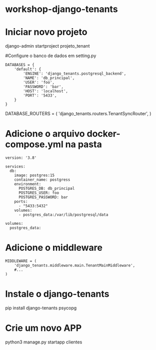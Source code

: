 # workshop-django-tenants

# Iniciar novo projeto
django-admin startproject projeto_tenant

#Configure o banco de dados em setting.py
```
DATABASES = {
    'default': {
        'ENGINE': 'django_tenants.postgresql_backend',
        'NAME': 'db_principal',
        'USER': 'foo',
        'PASSWORD': 'bar',
        'HOST': 'localhost',
        'PORT': '5433',
    }
}
```

DATABASE_ROUTERS = (
    'django_tenants.routers.TenantSyncRouter',
)

# Adicione o arquivo docker-compose.yml na pasta
```
version: '3.8'

services:
  db:
    image: postgres:15
    container_name: postgress
    environment:
      POSTGRES_DB: db_principal
      POSTGRES_USER: foo
      POSTGRES_PASSWORD: bar
    ports:
      - "5433:5432"
    volumes:
      - postgres_data:/var/lib/postgresql/data

volumes:
  postgres_data:
```

# Adicione o middleware
```
MIDDLEWARE = (
    'django_tenants.middleware.main.TenantMainMiddleware',
    #...
)
```
# Instale o django-tenants
pip install django-tenants psycopg

# Crie um novo APP
python3 manage.py startapp clientes
